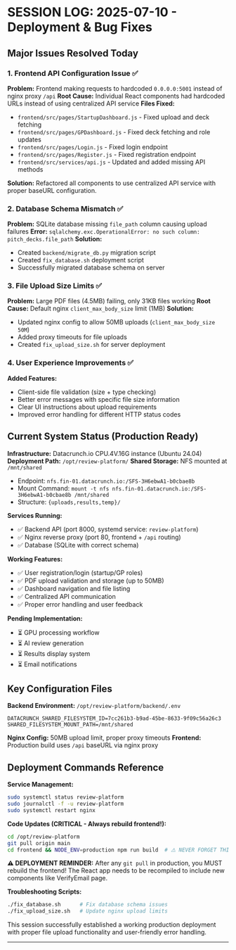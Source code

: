 
# SESSION LOG: 2025-07-10 - Deployment & Bug Fixes

## Major Issues Resolved Today

### 1. Frontend API Configuration Issue ✅
**Problem:** Frontend making requests to hardcoded `0.0.0.0:5001` instead of nginx proxy `/api`
**Root Cause:** Individual React components had hardcoded URLs instead of using centralized API service
**Files Fixed:**
- `frontend/src/pages/StartupDashboard.js` - Fixed upload and deck fetching
- `frontend/src/pages/GPDashboard.js` - Fixed deck fetching and role updates  
- `frontend/src/pages/Login.js` - Fixed login endpoint
- `frontend/src/pages/Register.js` - Fixed registration endpoint
- `frontend/src/services/api.js` - Updated and added missing API methods

**Solution:** Refactored all components to use centralized API service with proper baseURL configuration.

### 2. Database Schema Mismatch ✅  
**Problem:** SQLite database missing `file_path` column causing upload failures
**Error:** `sqlalchemy.exc.OperationalError: no such column: pitch_decks.file_path`
**Solution:** 
- Created `backend/migrate_db.py` migration script
- Created `fix_database.sh` deployment script
- Successfully migrated database schema on server

### 3. File Upload Size Limits ✅
**Problem:** Large PDF files (4.5MB) failing, only 31KB files working
**Root Cause:** Default nginx `client_max_body_size` limit (1MB)
**Solution:**
- Updated nginx config to allow 50MB uploads (`client_max_body_size 50M`)
- Added proxy timeouts for file uploads
- Created `fix_upload_size.sh` for server deployment

### 4. User Experience Improvements ✅
**Added Features:**
- Client-side file validation (size + type checking)
- Better error messages with specific file size information
- Clear UI instructions about upload requirements
- Improved error handling for different HTTP status codes

## Current System Status (Production Ready)

**Infrastructure:** Datacrunch.io CPU.4V.16G instance (Ubuntu 24.04)
**Deployment Path:** `/opt/review-platform/`
**Shared Storage:** NFS mounted at `/mnt/shared` 
- Endpoint: `nfs.fin-01.datacrunch.io:/SFS-3H6ebwA1-b0cbae8b`
- Mount Command: `mount -t nfs nfs.fin-01.datacrunch.io:/SFS-3H6ebwA1-b0cbae8b /mnt/shared`
- Structure: `{uploads,results,temp}/`

**Services Running:**
- ✅ Backend API (port 8000, systemd service: `review-platform`)
- ✅ Nginx reverse proxy (port 80, frontend + `/api` routing)
- ✅ Database (SQLite with correct schema)

**Working Features:**
- ✅ User registration/login (startup/GP roles)
- ✅ PDF upload validation and storage (up to 50MB)
- ✅ Dashboard navigation and file listing
- ✅ Centralized API communication
- ✅ Proper error handling and user feedback

**Pending Implementation:**
- ⏳ GPU processing workflow  
- ⏳ AI review generation
- ⏳ Results display system
- ⏳ Email notifications

## Key Configuration Files

**Backend Environment:** `/opt/review-platform/backend/.env`
```
DATACRUNCH_SHARED_FILESYSTEM_ID=7cc261b3-b9ad-45be-8633-9f09c56a26c3
SHARED_FILESYSTEM_MOUNT_PATH=/mnt/shared
```

**Nginx Config:** 50MB upload limit, proper proxy timeouts
**Frontend:** Production build uses `/api` baseURL via nginx proxy

## Deployment Commands Reference

**Service Management:**
```bash
sudo systemctl status review-platform
sudo journalctl -f -u review-platform
sudo systemctl restart nginx
```

**Code Updates (CRITICAL - Always rebuild frontend!):**
```bash
cd /opt/review-platform
git pull origin main
cd frontend && NODE_ENV=production npm run build  # ⚠️ NEVER FORGET THIS STEP!
```

**⚠️ DEPLOYMENT REMINDER:**
After any `git pull` in production, you MUST rebuild the frontend! The React app needs to be recompiled to include new components like VerifyEmail page.

**Troubleshooting Scripts:**
```bash
./fix_database.sh      # Fix database schema issues
./fix_upload_size.sh   # Update nginx upload limits
```

This session successfully established a working production deployment with proper file upload functionality and user-friendly error handling.

---
